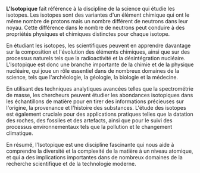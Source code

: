 **L'Isotopique** fait référence à la discipline de la science qui étudie les isotopes. Les isotopes sont des variantes d'un élément chimique qui ont le même nombre de protons mais un nombre différent de neutrons dans leur noyau. Cette différence dans le nombre de neutrons peut conduire à des propriétés physiques et chimiques distinctes pour chaque isotope.

En étudiant les isotopes, les scientifiques peuvent en apprendre davantage sur la composition et l'évolution des éléments chimiques, ainsi que sur des processus naturels tels que la radioactivité et la désintégration nucléaire. L'Isotopique est donc une branche importante de la chimie et de la physique nucléaire, qui joue un rôle essentiel dans de nombreux domaines de la science, tels que l'archéologie, la géologie, la biologie et la médecine.

En utilisant des techniques analytiques avancées telles que la spectrométrie de masse, les chercheurs peuvent étudier les abondances isotopiques dans les échantillons de matière pour en tirer des informations précieuses sur l'origine, la provenance et l'histoire des substances. L'étude des isotopes est également cruciale pour des applications pratiques telles que la datation des roches, des fossiles et des artefacts, ainsi que pour le suivi des processus environnementaux tels que la pollution et le changement climatique.

En résumé, l'Isotopique est une discipline fascinante qui nous aide à comprendre la diversité et la complexité de la matière à un niveau atomique, et qui a des implications importantes dans de nombreux domaines de la recherche scientifique et de la technologie moderne.